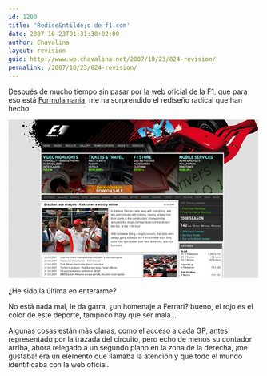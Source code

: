 ```yaml
---
id: 1200
title: 'Redise&ntilde;o de f1.com'
date: 2007-10-23T01:31:38+02:00
author: Chavalina
layout: revision
guid: http://www.wp.chavalina.net/2007/10/23/824-revision/
permalink: /2007/10/23/824-revision/
---
```

Después de mucho tiempo sin pasar por <a href="http://www.f1.com" target="_blank">la web oficial de la F1</a>, que para eso está <a href="http://formulamania.com/" target="_blank">Formulamania</a>, me ha sorprendido el redise&ntilde;o radical que han hecho:

<p class="imgcentro">
  <img src="/imagenes/fotos/f1-com.jpg" alt="Redise&ntilde;o de la página de F1.com" />
</p>

¿He sido la última en enterarme?

No está nada mal, le da garra, ¿un homenaje a Ferrari? bueno, el rojo es el color de este deporte, tampoco hay que ser mala…

Algunas cosas están más claras, como el acceso a cada GP, antes representado por la trazada del circuito, pero echo de menos su contador arriba, ahora relegado a un segundo plano en la zona de la derecha, ¡me gustaba! era un elemento que llamaba la atención y que todo el mundo identificaba con la web oficial.